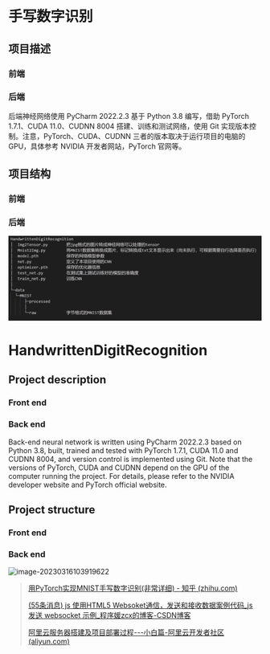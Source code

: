 # 手写数字识别

## 项目描述

### 前端

### 后端

后端神经网络使用 PyCharm 2022.2.3 基于 Python 3.8 编写，借助 PyTorch 1.7.1、CUDA 11.0、CUDNN 8004 搭建、训练和测试网络，使用 Git 实现版本控制。注意，PyTorch、CUDA、CUDNN 三者的版本取决于运行项目的电脑的 GPU，具体参考 NVIDIA 开发者网站，PyTorch 官网等。

## 项目结构

### 前端

### 后端

![image-20230316101207349](https://raw.githubusercontent.com/landfallbox/Pictures/master/image-20230316101207349.png)

# HandwrittenDigitRecognition

## Project description

### Front end

### Back end

Back-end neural network is written using PyCharm 2022.2.3 based on Python 3.8, built, trained and tested with PyTorch 1.7.1, CUDA 11.0 and CUDNN 8004, and version control is implemented using Git. Note that the versions of PyTorch, CUDA and CUDNN depend on the GPU of the computer running the project. For details, please refer to the NVIDIA developer website and PyTorch official website.

## Project structure

### Front end

### Back end

![image-20230316103919622](C:\Users\64297\AppData\Roaming\Typora\typora-user-images\image-20230316103919622.png)

> [用PyTorch实现MNIST手写数字识别(非常详细) - 知乎 (zhihu.com)](https://zhuanlan.zhihu.com/p/137571225)
>
> [(55条消息) js 使用HTML5 Websoket通信，发送和接收数据案例代码_js 发送 websocket 示例_程序媛zcx的博客-CSDN博客](https://blog.csdn.net/qq_40015157/article/details/114311028)
>
> [阿里云服务器搭建及项目部署过程---小白篇-阿里云开发者社区 (aliyun.com)](https://developer.aliyun.com/article/762567)